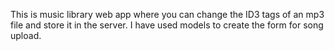 This is music library web app where you can change the ID3 tags of an mp3 file and store it in the server.
I have used models to create the form for song upload. 
